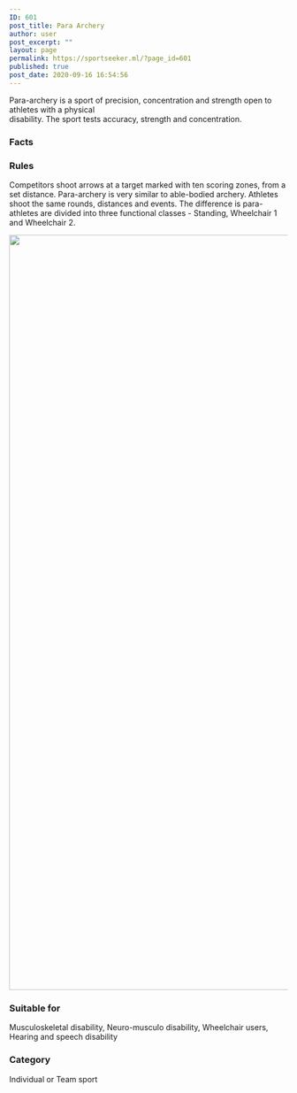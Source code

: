 ```yaml
---
ID: 601
post_title: Para Archery
author: user
post_excerpt: ""
layout: page
permalink: https://sportseeker.ml/?page_id=601
published: true
post_date: 2020-09-16 16:54:56
---
```

<p>Para-archery is a sport of precision, concentration and strength open to athletes with a physical disability. The sport tests accuracy, strength and concentration.</p><!-- wp:themeisle-blocks/advanced-columns {"id":"wp-block-themeisle-blocks-advanced-columns-6499deb4"} -->
<!-- /wp:themeisle-blocks/advanced-columns -->		
			<h3>Facts</h3>		
				<h3>
					Rules
				</h3>
								<p>Competitors shoot arrows at a target marked with ten scoring zones, from a set distance. Para-archery is very similar to able-bodied archery. Athletes shoot the same rounds, distances and events. The difference is para-athletes are divided into three functional classes - Standing, Wheelchair 1 and Wheelchair 2.</p>
										<img width="2048" height="1365" src="https://sportseeker.ml/wp-content/uploads/2020/09/Archery-1-2048x1365.jpg" alt="" loading="lazy" srcset="https://sportseeker.ml/wp-content/uploads/2020/09/Archery-1-2048x1365.jpg 2048w, https://sportseeker.ml/wp-content/uploads/2020/09/Archery-1-300x200.jpg 300w, https://sportseeker.ml/wp-content/uploads/2020/09/Archery-1-1024x683.jpg 1024w, https://sportseeker.ml/wp-content/uploads/2020/09/Archery-1-768x512.jpg 768w, https://sportseeker.ml/wp-content/uploads/2020/09/Archery-1-1536x1024.jpg 1536w" sizes="(max-width: 2048px) 100vw, 2048px" />											
				<h3>
					Suitable for
				</h3>
								<p>Musculoskeletal disability, Neuro-musculo disability, Wheelchair users, Hearing and speech disability</p>
				<h3>
					Category
				</h3>
								<p>Individual or Team sport</p>